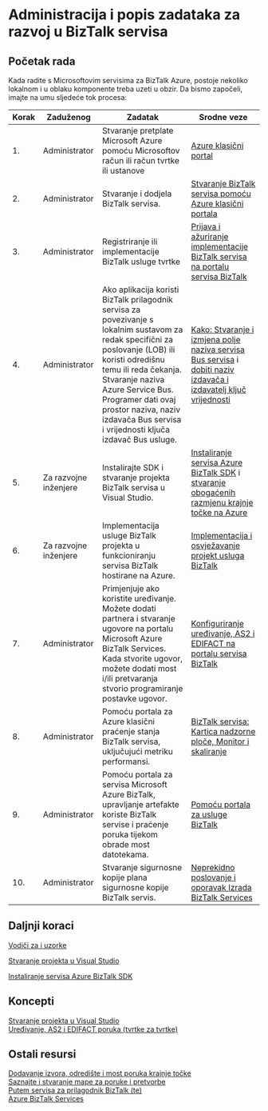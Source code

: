 <properties
    pageTitle="Popis BizTalk Services zadataka administracije i razvoj | Microsoft Azure"
    description="Planiranje i posao olakšali za implementaciju web-servisa Azure BizTalk Services."
    services="biztalk-services"
    documentationCenter=""
    authors="msftman"
    manager="erikre"
    editor=""/>

<tags
    ms.service="biztalk-services"
    ms.workload="integration"
    ms.tgt_pltfrm="na"
    ms.devlang="na"
    ms.topic="article"
    ms.date="08/15/2016"
    ms.author="deonhe"/>

# <a name="administration-and-development-task-list-in-biztalk-services"></a>Administracija i popis zadataka za razvoj u BizTalk servisa  

## <a name="getting-started"></a>Početak rada
Kada radite s Microsoftovim servisima za BizTalk Azure, postoje nekoliko lokalnom i u oblaku komponente treba uzeti u obzir. Da bismo započeli, imajte na umu sljedeće tok procesa:  

|Korak|Zaduženog|Zadatak|Srodne veze|
|----|----|----|----|
|1.|Administrator|Stvaranje pretplate Microsoft Azure pomoću Microsoftov račun ili račun tvrtke ili ustanove|[Azure klasični portal](http://go.microsoft.com/fwlink/p/?LinkID=213885)|
|2.|Administrator|Stvaranje i dodjela BizTalk servisa.|[Stvaranje BizTalk servisa pomoću Azure klasični portala](http://go.microsoft.com/fwlink/p/?LinkID=302280)|
|3.|Administrator|Registriranje ili implementacije BizTalk usluge tvrtke|[Prijava i ažuriranje implementacije BizTalk servisa na portalu servisa BizTalk](https://msdn.microsoft.com/library/azure/hh689837.aspx)|
|4.|Administrator|Ako aplikacija koristi BizTalk prilagodnik servisa za povezivanje s lokalnim sustavom za redak specifični za poslovanje (LOB) ili koristi odredišnu temu ili reda čekanja.  Stvaranje naziva Azure Service Bus. Programer dati ovaj prostor naziva, naziv izdavača Bus servisa i vrijednosti ključa izdavač Bus usluge.|[Kako: Stvaranje i izmjena polje naziva servisa Bus servisa](../service-bus-messaging/service-bus-dotnet-get-started-with-queues.md) i [dobiti naziv izdavača i izdavatelj ključ vrijednosti](biztalk-issuer-name-issuer-key.md)|
|5.|Za razvojne inženjere|Instalirajte SDK i stvaranje projekta BizTalk servisa u Visual Studio.|[Instaliranje servisa Azure BizTalk SDK](https://msdn.microsoft.com/library/azure/hh689760.aspx) i [stvaranje obogaćenih razmjenu krajnje točke na Azure](https://msdn.microsoft.com/library/azure/hh689766.aspx)|
|6.|Za razvojne inženjere|Implementacija usluge BizTalk projekta u funkcioniranju servisa BizTalk hostirane na Azure.|[Implementacija i osvježavanje projekt usluga BizTalk](https://msdn.microsoft.com/library/azure/hh689881.aspx)|
|7.|Administrator|Primjenjuje ako koristite uređivanje.  Možete dodati partnera i stvaranje ugovore na portalu Microsoft Azure BizTalk Services. Kada stvorite ugovor, možete dodati most i/ili pretvaranja stvorio programiranje postavke ugovor.|[Konfiguriranje uređivanje, AS2 i EDIFACT na portalu servisa BizTalk](https://msdn.microsoft.com/library/azure/hh689853.aspx)|
|8.|Administrator|Pomoću portala za Azure klasični praćenje stanja BizTalk servisa, uključujući metriku performansi.|[BizTalk servisa: Kartica nadzorne ploče, Monitor i skaliranje](http://go.microsoft.com/fwlink/p/?LinkID=302281)|
|9.|Administrator|Pomoću portala za servisa Microsoft Azure BizTalk, upravljanje artefakte koriste BizTalk servise i praćenje poruka tijekom obrade most datotekama.|[Pomoću portala za usluge BizTalk](https://msdn.microsoft.com/library/azure/dn874043.aspx)|
|10.|Administrator|Stvaranje sigurnosne kopije plana sigurnosne kopije BizTalk servis.|[Neprekidno poslovanje i oporavak Izrada BizTalk Services](https://msdn.microsoft.com/library/azure/dn509557.aspx) |  
## <a name="next-steps"></a>Daljnji koraci
[Vodiči za i uzorke](https://msdn.microsoft.com/library/azure/hh689895.aspx)

[Stvaranje projekta u Visual Studio](https://msdn.microsoft.com/library/azure/hh689811.aspx)

[Instaliranje servisa Azure BizTalk SDK](https://msdn.microsoft.com/library/azure/hh689760.aspx)

## <a name="concepts"></a>Koncepti
[Stvaranje projekta u Visual Studio](https://msdn.microsoft.com/library/azure/hh689811.aspx)  
[Uređivanje, AS2 i EDIFACT poruka (tvrtke za tvrtke)](https://msdn.microsoft.com/library/azure/hh689898.aspx)  
## <a name="other-resources"></a>Ostali resursi  
[Dodavanje izvora, odredište i most poruka krajnje točke](https://msdn.microsoft.com/library/azure/hh689877.aspx)  
[Saznajte i stvaranje mape za poruke i pretvorbe](https://msdn.microsoft.com/library/azure/hh689905.aspx)  
[Putem servisa za prilagodnik BizTalk (te)](https://msdn.microsoft.com/library/azure/hh689889.aspx)  
[Azure BizTalk Services](http://go.microsoft.com/fwlink/p/?LinkID=303664)
